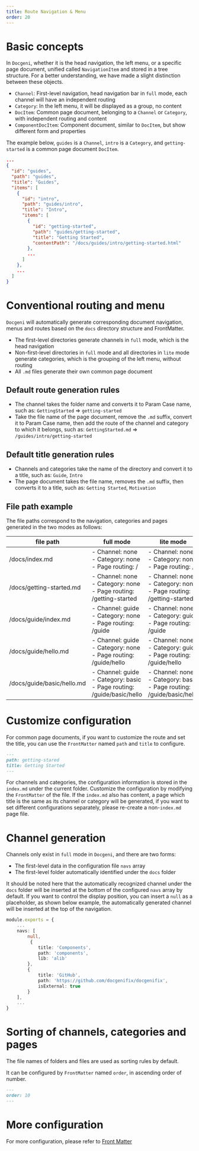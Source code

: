 ```yaml
---
title: Route Navigation & Menu
order: 20
---
```


# Basic concepts

In `Docgeni`, whether it is the head navigation, the left menu, or a specific page document, unified called `NavigationItem` and stored in a tree structure. For a better understanding, we have made a slight distinction between these objects.

- `Channel`: First-level navigation, head navigation bar in `full` mode, each channel will have an independent routing
- `Category`: In the left menu, it will be displayed as a group, no content
- `DocItem`: Common page document, belonging to a `Channel` or `Category`, with independent routing and content
- `ComponentDocItem`: Component document, similar to `DocItem`, but show different form and properties

The example below, `guides` is a `Channel`, `intro` is a `Category`, and `getting-started` is a common page document `DocItem`.

```json
...
{
  "id": "guides",
  "path": "guides",
  "title": "Guides",
  "items": [
    {
      "id": "intro",
      "path": "guides/intro",
      "title": "Intro",
      "items": [
        {
          "id": "getting-started",
          "path": "guides/getting-started",
          "title": "Getting Started",
          "contentPath": "/docs/guides/intro/getting-started.html"
        },
        ...
      ]
    },
    ...
  ]
}
```

# Conventional routing and menu
`Docgeni` will automatically generate corresponding document navigation, menus and routes based on the `docs` directory structure and FrontMatter.
- The first-level directories generate channels in `full` mode, which is the head navigation
- Non-first-level directories in `full` mode and all directories in `lite` mode generate categories,  which is the grouping of the left menu, without routing
- All `.md` files generate their own common page document

## Default route generation rules
- The channel takes the folder name and converts it to Param Case name, such as: `GettingStarted` => `getting-started`
- Take the file name of the page document, remove the `.md` suffix, convert it to Param Case name, then add the route of the channel and category to which it belongs, such as: `GettingStarted.md` => `/guides/intro/getting-started`

## Default title generation rules
- Channels and categories take the name of the directory and convert it to a title, such as: `Guide`, `Intro`
- The page document takes the file name, removes the `.md` suffix, then converts it to a title, such as: `Getting Started`, `Motivation`

## File path example
The file paths correspond to the navigation, categories and pages generated in the two modes as follows:

file path| full mode | lite mode 
---| --- | --- 
/docs/index.md| - Channel: none <br > - Category: none <br > - Page routing: / | - Channel: none <br > - Category: none <br > - Page routing: /
/docs/getting-started.md| - Channel: none <br > - Category: none <br > - Page routing: /getting-started | - Channel: none <br > - Category: none <br > - Page routing: /getting-started
/docs/guide/index.md| - Channel: guide <br > - Category: none <br > - Page routing: /guide | - Channel: none <br > - Category: guide <br > - Page routing: /guide
/docs/guide/hello.md| - Channel: guide <br > - Category: none <br > - Page routing: /guide/hello | - Channel: none <br > - Category: guide <br > - Page routing: /guide/hello
/docs/guide/basic/hello.md| - Channel: guide <br > - Category: basic <br > - Page routing: /guide/basic/hello | - Channel: none <br > - Category: basic <br > - Page routing: /guide/basic/hello


# Customize configuration
For common page documents, if you want to customize the route and set the title, you can use the `FrontMatter` named `path` and `title` to configure.
```markdown
---
path: getting-stared
title: Getting Started
---
```

For channels and categories, the configuration information is stored in the `index.md` under the current folder. Customize the configuration by modifying the `FrontMatter` of the file. If the `index.md` also has content, a page which title is the same as its channel or category will be generated, if you want to set different configurations separately, please re-create a non-`index.md` page file.

# Channel generation
Channels only exist in `full` mode in `Docgeni`, and there are two forms:
- The first-level data in the configuration file `navs` array
- The first-level folder automatically identified under the `docs` folder

It should be noted here that the automatically recognized channel under the `docs` folder will be inserted at the bottom of the configured `navs` array by default. If you want to control the display position, you can insert a `null` as a placeholder, as shown below example, the automatically generated channel will be inserted at the top of the navigation.
```ts
module.exports = {
    ...
    navs: [
        null,
         {
            title: 'Components',
            path: 'components',
            lib: 'alib'
        },
        {
            title: 'GitHub',
            path: 'https://github.com/docgenifix/docgenifix',
            isExternal: true
        }
    ],
    ...
}
```

# Sorting of channels, categories and pages
The file names of folders and files are used as sorting rules by default.

It can be configured by `FrontMatter` named `order`, in ascending order of number.
```markdown
---
order: 10
---
```

# More configuration
For more configuration, please refer to [Front Matter](configuration/front-matter)


